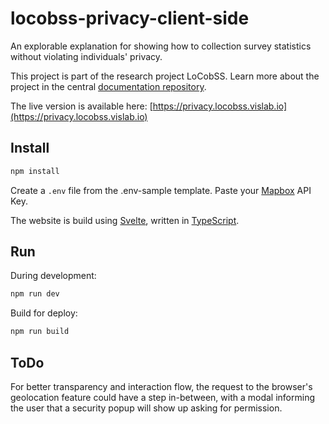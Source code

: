 # locobss-privacy-client-side
An explorable explanation for showing how to collection survey statistics without violating individuals' privacy.

This project is part of the research project LoCobSS. Learn more about the project in the central [documentation repository](https://github.com/sebastian-meier/locobss-documentation).

The live version is available here: [https://privacy.locobss.vislab.io](https://privacy.locobss.vislab.io)

## Install

```bash
npm install
```

Create a `.env` file from the .env-sample template. Paste your [Mapbox](https://www.mapbox.com) API Key.

The website is build using [Svelte](https://svelte.dev/), written in [TypeScript](https://www.typescriptlang.org).

## Run

During development:

```bash
npm run dev
```

Build for deploy:

```bash
npm run build
```

## ToDo

For better transparency and interaction flow, the request to the browser's geolocation feature could have a step in-between, with a modal informing the user that a security popup will show up asking for permission.